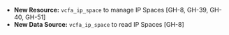 * **New Resource:** `vcfa_ip_space` to manage IP Spaces [GH-8, GH-39, GH-40, GH-51]
* **New Data Source:** `vcfa_ip_space` to read IP Spaces [GH-8]
